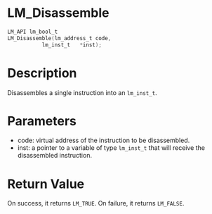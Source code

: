 # LM_Disassemble

```c
LM_API lm_bool_t
LM_Disassemble(lm_address_t code,
           lm_inst_t   *inst);
```

# Description

Disassembles a single instruction into an `lm_inst_t`.

# Parameters

- code: virtual address of the instruction to be disassembled.
- inst: a pointer to a variable of type `lm_inst_t` that will receive the disassembled instruction.

# Return Value

On success, it returns `LM_TRUE`. On failure, it returns `LM_FALSE`.

